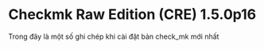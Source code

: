 # Checkmk Raw Edition (CRE) 1.5.0p16

Trong đây là một số ghi chép khi cài đặt bản check_mk mới nhất